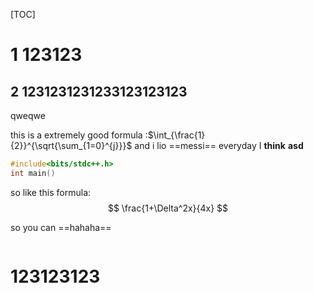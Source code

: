 [TOC]



# 1 123123

## 2 1231231231233123123123

qweqwe

this is a extremely good formula :$\int_{\frac{1}{2}}^{\sqrt{\sum_{1=0}^{j}}}$  and i lio ==messi== everyday I **think** **asd** 

```C++
#include<bits/stdc++.h>
int main()
```

so like this formula: 
$$
\frac{1+\Delta^2x}{4x}
$$


so you can ==hahaha== 

```
```









# 123123123

